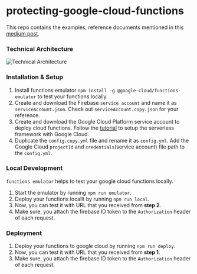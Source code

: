 # protecting-google-cloud-functions
This repo contains the examples, reference documents mentioned in this [medium post]().

### Technical Architecture
![Technical Architecture](https://raw.githubusercontent.com/lakshmantgld/protecting-google-cloud-functions/master/doc/protecting-google-cloud-functions.png)

### Installation & Setup
1. Install functions emulator `npm install -g @google-cloud/functions-emulator` to test your functions locally.
2. Create and download the Firebase `service account` and name it as `serviceAccount.json`. Check out `serviceAccount.copy.json` for your reference.
3. Create and download the Google Cloud Platform service account to deploy cloud functions. Follow the [tutorial](https://serverless.com/framework/docs/providers/google/guide/credentials/) to setup the serverless framework with Google Cloud.
4. Duplicate the `config.copy.yml` file and rename it as `config.yml`. Add the Google Cloud `projectId` and `credentials`(service account) file path to the `config.yml`.

### Local Development
`functions emulator` helps to test your google cloud functions locally.
1. Start the emulator by running `npm run emulator`.
2. Deploy your functions locallt by running `npm run local`.
3. Now, you can test it with URL that you received from **step 2**.
4. Make sure, you attach the firebase ID token to the `Authorization` header of each request.

### Deployment
1. Deploy your functions to google cloud by running `npm run deploy`.
2. Now, you can test it with URL that you received from **step 1**.
3. Make sure, you attach the firebase ID token to the `Authorization` header of each request.